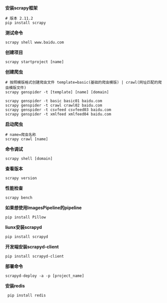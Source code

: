 **安装scrapy框架**

```shell
# 版本 2.11.2
pip install scrapy
```

**测试命令**

```shell
scrapy shell www.baidu.com
```

**创建项目**

```shell
scrapy startproject [name]
```

**创建爬虫**

```shell
# 按照模版格式创建爬虫文件 template=basic(基础的爬虫模版) | crawl(网址匹配的爬虫模版文件)
scrapy genspider -t [template] [name] [domain]

scrapy genspider -t basic basic01 baidu.com
scrapy genspider -t crawl crawl02 baidu.com
scrapy genspider -t csvfeed csvfeed03 baidu.com
scrapy genspider -t xmlfeed xmlfeed04 baidu.com
```

**启动爬虫**

```shell
# name=爬虫名称
scrapy crawl [name]
```

**命令调试**

```shell
scrapy shell [domain]
```

**查看版本**

```shell
scrapy version
```

**性能检查**

```shell
scrapy bench
```

**如果想使用ImagesPipeline的pipeline**

```shell
pip install Pillow
```

**liunx安装scrapyd**

```shell
pip install scrapyd
```

**开发端安装scrapyd-client**

```shell
pip install scrapyd-client
```

**部署命令**

```shell
scrapyd-deploy -a -p [project_name]
```

**安装redis**

```shell
 pip install redis
```

